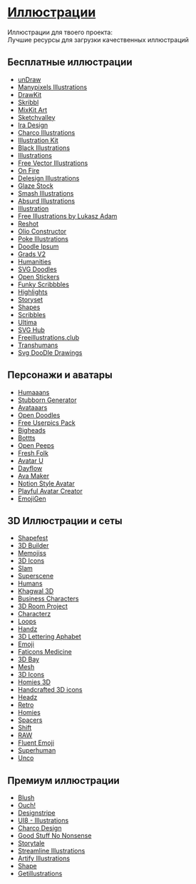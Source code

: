# <u>Иллюстрации</u>
Иллюстрации для твоего проекта: <br/> Лучшие ресурсы для загрузки качественных иллюстраций

## Бесплатные иллюстрации
- [unDraw](https://undraw.co/illustrations) <Badge type="info" text="F" />
- [Manypixels Illustrations](https://www.manypixels.co/gallery/) <Badge type="info" text="F" />
- [DrawKit](https://www.drawkit.com/)<Badge type="tip" text="FP" />
- [Skribbl](https://weareskribbl.com/free-illustrations/) <Badge type="info" text="F" />
- [MixKit Art](https://mixkit.co/art/) <Badge type="info" text="F" />
- [Sketchvalley](https://sketchvalley.com/) <Badge type="info" text="F" />
- [Ira Design](https://iradesign.io/) <Badge type="info" text="F" />
- [Charco Illustrations](https://www.charco.design/charco) <Badge type="info" text="F" />
- [Illustration Kit](https://illustrationkit.com/) <Badge type="info" text="F" />
- [Black Illustrations](https://www.blackillustrations.com/illustrations/the-office-hustle-illustration-pack-official) <Badge type="info" text="F" />
- [Illustrations](https://illlustrations.co/) <Badge type="info" text="F" />
- [Free Vector Illustrations](https://www.pixeltrue.com/free-illustrations) <Badge type="info" text="F" />
- [On Fire](https://onfire.craftwork.design/) <Badge type="info" text="F" />
- [Delesign Illustrations](https://delesign.com/free-designs/graphics/) <Badge type="info" text="F" />
- [Glaze Stock](https://www.glazestock.com/) <Badge type="tip" text="FP" />
- [Smash Illustrations](https://usesmash.com/) <Badge type="tip" text="FP" />
- [Absurd Illustrations](https://absurd.design/) <Badge type="tip" text="FP" />
- [Illustration](https://freesvgillustration.com/) <Badge type="tip" text="FP" />
- [Free Illustrations by Lukasz Adam](https://lukaszadam.com/illustrations) <Badge type="info" text="F" />
- [Reshot](https://www.reshot.com/free-vector-illustrations/) <Badge type="info" text="F" />
- [Olio Constructor](https://olio.work/) <Badge type="tip" text="FP" />
- [Poke Illustrations](https://www.charco.design/poke) <Badge type="info" text="F" />
- [Doodle Ipsum](https://www.charco.design/poke) <Badge type="info" text="F" />
- [Grads V2](https://www.charco.design/grads-v2) <Badge type="info" text="F" />
- [Humanities](https://levinunnink.gumroad.com/l/humanities-illustrations) <Badge type="info" text="F" />
- [SVG Doodles](https://svgdoodles.com/) <Badge type="info" text="F" />
- [Open Stickers](https://openstickers.craftwork.design//?ref=263) <Badge type="info" text="F" />
- [Funky Scribbbles](https://www.scribbbles.design/) <Badge type="info" text="F" />
- [Highlights](https://www.highlights.design/) <Badge type="info" text="F" />
- [Storyset](https://storyset.com/) <Badge type="info" text="F" />
- [Shapes](https://shapes.framer.website/) <Badge type="info" text="F" />
- [Scribbles](https://illustrations.run/) <Badge type="info" text="F" />
- [Ultima](https://ultima.storytale.io/) <Badge type="info" text="F" />
- [SVG Hub](https://svghub.vercel.app/) <Badge type="info" text="F" />
- [Freeillustrations.club](https://www.freeillustrations.club/) <Badge type="info" text="F" />
- [Transhumans](https://www.transhumans.xyz/) <Badge type="info" text="F" />
- [Svg DooDle Drawings](https://svgicon.net/) <Badge type="info" text="F" />

## Персонажи и аватары
- [Humaaans](https://www.humaaans.com/) <Badge type="info" text="F" />
- [Stubborn Generator](https://stubborn.fun/) <Badge type="info" text="F" />
- [Avataaars](https://avataaars.com/) <Badge type="info" text="F" />
- [Open Doodles](https://www.opendoodles.com/) <Badge type="info" text="F" />
- [Free Userpics Pack](https://userpics.craftwork.design/?ref=263) <Badge type="info" text="F" />
- [Bigheads](https://bigheads.io/) <Badge type="info" text="F" />
- [Bottts](https://bottts.com/) <Badge type="info" text="F" />
- [Open Peeps](hhttps://www.openpeeps.com/) <Badge type="info" text="F" />
- [Fresh Folk](https://fresh-folk.com/) <Badge type="info" text="F" />
- [Avatar U](https://avatar-u.webflow.io/) <Badge type="info" text="F" />
- [Dayflow](https://dayflow.blush.design/) <Badge type="tip" text="FP" />
- [Ava Maker](https://avamake.com/) <Badge type="info" text="F" />
- [Notion Style Avatar](https://www.figma.com/community/file/1159777445438667306) <Badge type="info" text="F" />
- [Playful Avatar Creator](https://www.figma.com/community/file/1034368792791687764) <Badge type="info" text="F" />
- [EmojiGen](https://emojigen.com/) <Badge type="info" text="F" />

## 3D Иллюстрации и сеты
- [Shapefest](https://www.shapefest.com/) <Badge type="info" text="F" />
- [3D Builder](https://drawkit.com/3d-builder) <Badge type="info" text="F" />
- [Memojiss](https://www.figma.com/community/plugin/1090391796325905912/Memojis) <Badge type="info" text="F" />
- [3D Icons](https://www.3dicons.com/) <Badge type="tip" text="FP" />
- [Slam](https://craftwork.design/downloads/slam/) <Badge type="info" text="F" />
- [Superscene](hhttps://craftwork.design/downloads/superscene-3d-constructor/) <Badge type="warning" text="P" />
- [Humans](https://wannathis.one/humans) <Badge type="warning" text="P" />
- [Khagwal 3D](https://3d.khagwal.co/) <Badge type="info" text="F" />
- [Business Characters](https://icons8.com/l/3d/?ref=toools) <Badge type="tip" text="FP" />
- [3D Room Project](https://amritpaldesign.com/3d-rooms-project) <Badge type="info" text="F" />
- [Characterz](https://characterz.design/) <Badge type="warning" text="P" />
- [Loops](https://wannathis.one/loops) <Badge type="warning" text="P" />
- [Handz](https://www.handz.design/) <Badge type="tip" text="FP" />
- [3D Lettering Aphabet](https://www.artify.co/3d-lettering) <Badge type="tip" text="FP" />
- [Emoji](https://wannathis.one/emoji) <Badge type="warning" text="P" />
- [Faticons Medicine](http://minima.market/faticons-medicine) <Badge type="info" text="F" />
- [3D Bay](https://clouddevs.com/3dbay/) <Badge type="info" text="F" />
- [Mesh](https://morflax.com/mesh) <Badge type="tip" text="FP" />
- [3D Icons](https://3dicons.co/) <Badge type="info" text="F" />
- [Homies 3D](https://homies3d.com/)<Badge type="tip" text="FP" />
- [Handcrafted 3D icons](https://vertex.im/) <Badge type="info" text="F" />
- [Headz](https://headz.design/) <Badge type="warning" text="P" />
- [Retro](https://retro.wannathis.one/) <Badge type="warning" text="P" />
- [Homies](https://homies.craftwork.design/) <Badge type="warning" text="P" />
- [Spacers](https://spacers.wannathis.one/) <Badge type="warning" text="P" />
- [Shift](https://studio.morflax.com/shift) <Badge type="tip" text="FP" />
- [RAW](https://inflatablealphabet.wannathis.one/) <Badge type="warning" text="P" />
- [Fluent Emoji](https://github.com/microsoft/fluentui-emoji) <Badge type="info" text="F" />
- [Superhuman](https://craftwork.design/downloads/superhuman/) <Badge type="warning" text="P" />
- [Unco](https://unco.craftwork.design/) <Badge type="warning" text="P" />

## Премиум иллюстрации
- [Blush](https://blush.design/) <Badge type="tip" text="FP" />
- [Ouch!](https://icons8.com/illustrations?ref=toools) <Badge type="tip" text="FP" />
- [Designstripe](https://designstripe.com/) <Badge type="tip" text="FP" />
- [UI8 - Illustrations](https://ui8.net/category/illustrations) <Badge type="warning" text="P" />
- [Charco Design](https://www.charco.design/) <Badge type="tip" text="FP" />
- [Good Stuff No Nonsense](https://goodstuffnononsense.com/) <Badge type="tip" text="FP" />
- [Storytale](https://storytale.io/) <Badge type="warning" text="P" />
- [Streamline Illustrations](https://app.streamlinehq.com/illustrations?via=pascal) <Badge type="tip" text="FP" />
- [Artify Illustrations](https://www.artify.co/illustrations) <Badge type="tip" text="FP" />
- [Shape](https://shape.so/) <Badge type="tip" text="FP" />
- [Getillustrations](https://www.getillustrations.com/) <Badge type="warning" text="P" />
